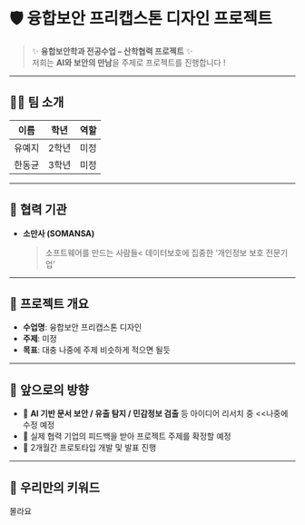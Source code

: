 # 🛡️ 융합보안 프리캡스톤 디자인 프로젝트  

> ✨ **융합보안학과 전공수업 – 산학협력 프로젝트** ✨  
> 저희는 **AI와 보안의 만남**을 주제로 프로젝트를 진행합니다 !  

---

## 👩‍💻 팀 소개
| 이름 | 학년 | 역할 |
|------|------|------|
| 유예지 | 2학년 | 미정 |
| 한동균 | 3학년 | 미정 |

---

## 🤝 협력 기관
- **소만사 (SOMANSA)**
  >소프트웨어를 만드는 사람들<
    데이터보호에 집중한 ‘개인정보 보호 전문기업’

---

## 🎯 프로젝트 개요
- **수업명**: 융합보안 프리캡스톤 디자인  
- **주제**:  미정
- **목표**:  대충 나중에 주제 비슷하게 적으면 될듯 

---

## 🌱 앞으로의 방향
- 📌 **AI 기반 문서 보안 / 유출 탐지 / 민감정보 검출** 등 아이디어 리서치 중 <<나중에 수정 예정  
- 📌 실제 협력 기업의 피드백을 받아 프로젝트 주제를 확정할 예정  
- 📌 2개월간 프로토타입 개발 및 발표 진행  

---

## 🐣 우리만의 키워드
몰라요
